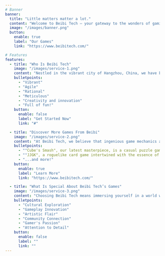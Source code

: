 ```yaml
---
# Banner
banner:
  title: "Little matters matter a lot."
  content: "Welcome to Beibi Tech – your gateway to the wonders of gaming. "
  image: "/images/banner.png"
  button:
    enable: true
    label: "Our Games"
    link: "https://www.beibitech.com/"

# Features
features:    
  - title: "Who Is Beibi Tech"
    image: "/images/service-1.png"
    content: "Nestled in the vibrant city of Hangzhou, China, we have been committed since August 2023 to infusing profound fun into the soul of every game we create. At Beibi Tech, we are more than just game developers; we are the architects of joy."
    bulletpoints:
      - "Vibrant"
      - "Agile"
      - "Rational"
      - "Meticulous"
      - "Creativity and innovation"
      - "Full of fun!"
    button:
      enable: false
      label: "Get Started Now"
      link: "#"

  - title: "Discover More Games From Beibi"
    image: "/images/service-2.png"
    content: "At Beibi Tech, we believe that ingenious game mechanics and heart-touching details are the wellspring of indie gaming delight. Here are our games:"
    bulletpoints:
      - ""Cube's Smash", our latest masterpiece, is a casual puzzle game where you can revel in the exhilarating audio-visual effects of cube collisions. Challenge your intellectual limits and unwind in the delightful world of casual gaming."
      - ""JJGK", a roguelike card game intertwined with the essence of ancient China, focusing on strategy."
      - "...and more!"
    button:
      enable: true
      label: "Learn More"
      link: "https://www.beibitech.com/"

  - title: "What Is Special About Beibi Tech’s Games"
    image: "/images/service-3.png"
    content: "Choosing Beibi Tech means immersing yourself in a world where every detail is a piece of our passion for gaming, each designed to create an experience you'll treasure."
    bulletpoints:
      - "Cultural Exploration"
      - "Gameplay Innovation"
      - "Artistic Flair"
      - "Community Connection"
      - "Gamer's Passion"
      - "Attention to Detail"
    button:
      enable: false
      label: ""
      link: ""
---
```

